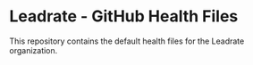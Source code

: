 # Leadrate - GitHub Health Files
This repository contains the default health files for the Leadrate organization.
